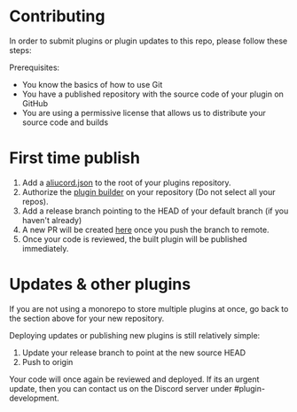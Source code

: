 # Contributing

In order to submit plugins or plugin updates to this repo, please follow these steps:

Prerequisites:

- You know the basics of how to use Git
- You have a published repository with the source code of your plugin on GitHub
- You are using a permissive license that allows us to distribute your source code and builds

# First time publish

1. Add a [aliucord.json](./README.md#copied-source-repositories) to the root of your plugins repository.
2. Authorize the [plugin builder](https://github.com/apps/aliucord-plugins) on your repository (Do not select all your
   repos).
3. Add a release branch pointing to the HEAD of your default branch (if you haven't already)
4. A new PR will be created [here](https://github.com/Aliucord/plugins) once you push the branch to remote.
5. Once your code is reviewed, the built plugin will be published immediately.

# Updates & other plugins

If you are not using a monorepo to store multiple plugins at once, go back to the section above for your new
repository.

Deploying updates or publishing new plugins is still relatively simple:

1. Update your release branch to point at the new source HEAD
2. Push to origin

Your code will once again be reviewed and deployed. If its an urgent update, then you can contact us on the Discord
server under #plugin-development.
